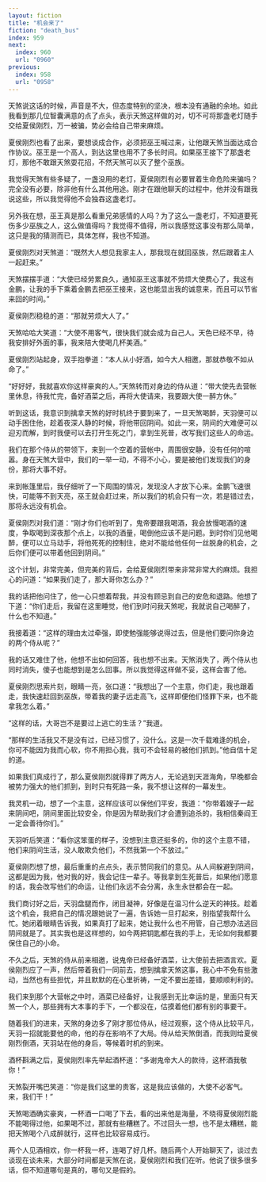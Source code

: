 ```yaml
---
layout: fiction
title: "机会来了"
fiction: "death_bus"
index: 959
next:
  index: 960
  url: "0960"
previous:
  index: 958
  url: "0958"
---
```

天煞说这话的时候，声音是不大，但态度特别的坚决，根本没有通融的余地。如此我看到那几位智囊满意的点了点头，表示天煞这样做的对，切不可将那盏老灯随手交给夏侯刚烈，万一被骗，势必会给自己带来麻烦。

夏侯刚烈也看了出来，要想谈成合作，必须把巫王喊过来，让他跟天煞当面达成合作协议。巫王是一个高人，到达这里也用不了多长时间。如果巫王接下了那盏老灯，那他不敢跟天煞耍花招，不然天煞可以灭了整个巫族。

我觉得天煞有些多疑了，一盏没用的老灯，夏侯刚烈有必要冒着生命危险来骗吗？完全没有必要，除非他有什么其他用途。刚才在跟他聊天的过程中，他并没有跟我说这些，所以我觉得他不会独吞这盏老灯。

另外我在想，巫王真是那么看重兄弟感情的人吗？为了这么一盏老灯，不知道要死伤多少巫族之人，这么做值得吗？我觉得不值得，所以我感觉这事没有那么简单，这只是我的猜测而已，具体怎样，我也不知道。

夏侯刚烈对天煞道：“既然大人想见我家主人，那我现在就回巫族，然后跟着主人一起赶来。”

天煞摆摆手道：“大使已经劳累良久，通知巫王这事就不劳烦大使费心了，我这有金鹏，让我的手下乘着金鹏去把巫王接来，这也能显出我的诚意来，而且可以节省来回的时间。”

夏侯刚烈稳稳的道：“那就劳烦大人了。”

天煞哈哈大笑道：“大使不用客气，很快我们就会成为自己人。天色已经不早，待我安排好外面的事，我来陪大使喝几杯美酒。”

夏侯刚烈站起身，双手抱拳道：“本人从小好酒，如今大人相邀，那就恭敬不如从命了。”

“好好好，我就喜欢你这样豪爽的人。”天煞转而对身边的侍从道：“带大使先去营帐里休息，待我忙完，备好酒菜之后，再将大使请来，我要跟大使一醉方休。”

听到这话，我意识到擒拿天煞的好时机终于要到来了，一旦天煞喝醉，天羽便可以动手困住他，趁着夜深人静的时候，将他带回阴间。如此一来，阴间的大难便可以迎刃而解，到时我便可以去打开生死之门，拿到生死普，改写我们这些人的命运。

我们在那个侍从的带领下，来到一个空着的营帐中，周围很安静，没有任何的喧嚣。身在天煞大营中，我们的一举一动，不得不小心，要是被他们发现我们的身份，那将大事不好。

来到帐篷里后，我仔细听了一下周围的情况，发现没人才放下心来。金鹏飞速很快，可能等不到天亮，巫王就会赶过来，所以我们的机会只有一次，若是错过去，那将永远没有机会。

夏侯刚烈对我们道：“刚才你们也听到了，鬼帝要跟我喝酒，我会放慢喝酒的速度，争取喝到深夜那个点上，以我的酒量，喝倒他应该不是问题。到时你们见他喝醉，便可以立马动手，将他死死的控制住，绝对不能给他任何一丝脱身的机会，之后你们便可以带着他回到阴间。”

这个计划，非常完美，但完美的背后，会给夏侯刚烈带来非常非常大的麻烦。我担心的问道：“如果我们走了，那大哥你怎么办？”

我的话把他问住了，他一心只想着帮我，并没有顾忌到自己的安危和退路。他想了下道：“你们走后，我留在这里睡觉，他们到时问我天煞呢，我就说自己喝醉了，什么也不知道。”

我接着道：“这样的理由太过牵强，即使勉强能够说得过去，但是他们要问你身边的两个侍从呢？”

我的话又难住了他，他想不出如何回答，我也想不出来。天煞消失了，两个侍从也同时消失，傻子也能想到是怎么回事。所以我觉得这样做不妥，这样会害了他。

夏侯刚烈思索片刻，眼睛一亮，张口道：“我想出了一个主意，你们走，我也跟着走，我快速赶回到巫族，带着我的妻子远走高飞，这样即便他们怪罪下来，也不能拿我怎么着。”

“这样的话，大哥岂不是要过上逃亡的生活？”我道。

“那样的生活我又不是没有过，已经习惯了，没什么。这是一次千载难逢的机会，你可不能因为我而心软，你不用担心我，我可不会轻易的被他们抓到。”他自信十足的道。

如果我们真成行了，那么夏侯刚烈就得罪了两方人，无论逃到天涯海角，早晚都会被势力强大的他们抓到，到时只有死路一条，我不想让这样的一幕发生。

我灵机一动，想了一个主意，这样应该可以保他们平安，我道：“你带着嫂子一起来阴间吧，阴间里面比较安全，你是因为帮助我们才会遭到追杀的，我相信秦阎王一定会善待你们。”

天羽听后笑道：“看你这笨蛋的样子，没想到主意还挺多的，你的这个主意不错，他们来阴间生活，没人敢欺负他们，不然我第一个不放过。”

夏侯刚烈想了想，最后重重的点点头，表示赞同我们的意见。从人间躲避到阴间，这都是因为我，他对我的好，我会记住一辈子。等我拿到生死普后，如果他们愿意的话，我会改写他们的命运，让他们永远不会分离，永生永世都会在一起。

我们商讨好之后，天羽盘腿而作，闭目凝神，好像是在温习什么逆天的神技。趁着这个机会，我把自己的情况跟她说了一遍，告诉她一旦打起来，别指望我帮什么忙。她闭着眼睛告诉我，如果真打了起来，她让我什么也不用管，自己想办法逃回阴间就是了。其实我也是这样想的，如今两把钥匙都在我的手上，无论如何我都要保住自己的小命。

不久之后，天煞的侍从前来相邀，说鬼帝已经备好酒菜，让大使前去把酒言欢。夏侯刚烈应了一声，然后带着我们一同前去，想到擒拿天煞这事，我心中不免有些激动，当然也有些担忧，并且默默的在心里祈祷，一定不要出差错，要顺顺利利的。

我们来到那个大营帐之中时，酒菜已经备好，让我感到无比幸运的是，里面只有天煞一个人，那些拥有大本事的手下，一个都没在，估摸着他们都有别的事要干。

随着我们的进来，天煞的身边多了刚才那位侍从，经过观察，这个侍从比较平凡，天羽一招就能要他的命，他的存在影响不了大局。侍从给天煞倒酒，而我则给夏侯刚烈倒酒，天羽站在他的身后，等候着时机的到来。

酒杯斟满之后，夏侯刚烈率先举起酒杯道：“多谢鬼帝大人的款待，这杯酒我敬你！”

天煞裂开嘴巴笑道：“你是我们这里的贵客，这是我应该做的，大使不必客气。来，我们干！”

天煞喝酒确实豪爽，一杯酒一口喝了下去，看的出来他是海量，不晓得夏侯刚烈能不能喝得过他，如果喝不过，那就有些糟糕了。不过回头一想，也不是太糟糕，能把天煞喝个八成醉就行，这样也比较容易成行。

两个人见酒相欢，你一杯我一杯，连喝了好几杯。随后两个人开始聊天了，谈过去谈现在谈未来，大部分时间都是天煞在说，夏侯刚烈和我们在听。他说了很多很多话，但不知道哪句是真的，哪句又是假的。